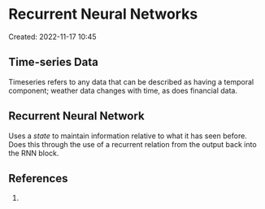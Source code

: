 # Recurrent Neural Networks
Created: 2022-11-17 10:45

## Time-series Data
Timeseries refers to any data that can be described as having a temporal component; weather data changes with time, as does financial data. 

## Recurrent Neural Network
Uses a *state* to maintain information relative to what it has seen before. Does this through the use of a recurrent relation from the output back into the RNN block.

## References
1. 